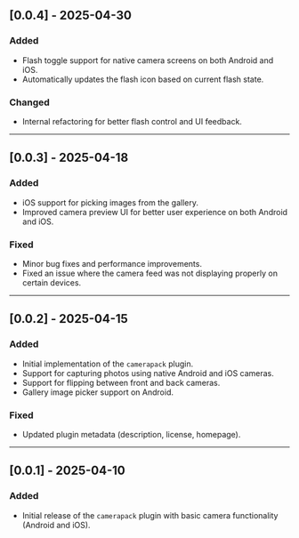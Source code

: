 ## [0.0.4] - 2025-04-30
### Added
- Flash toggle support for native camera screens on both Android and iOS.
- Automatically updates the flash icon based on current flash state.

### Changed
- Internal refactoring for better flash control and UI feedback.

---

## [0.0.3] - 2025-04-18
### Added
- iOS support for picking images from the gallery.
- Improved camera preview UI for better user experience on both Android and iOS.

### Fixed
- Minor bug fixes and performance improvements.
- Fixed an issue where the camera feed was not displaying properly on certain devices.

---

## [0.0.2] - 2025-04-15
### Added
- Initial implementation of the `camerapack` plugin.
- Support for capturing photos using native Android and iOS cameras.
- Support for flipping between front and back cameras.
- Gallery image picker support on Android.

### Fixed
- Updated plugin metadata (description, license, homepage).

---

## [0.0.1] - 2025-04-10
### Added
- Initial release of the `camerapack` plugin with basic camera functionality (Android and iOS).
